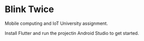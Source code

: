 # Blink Twice

Mobile computing and IoT University assignment.

Install Flutter and run the projectin Android Studio to get started.
